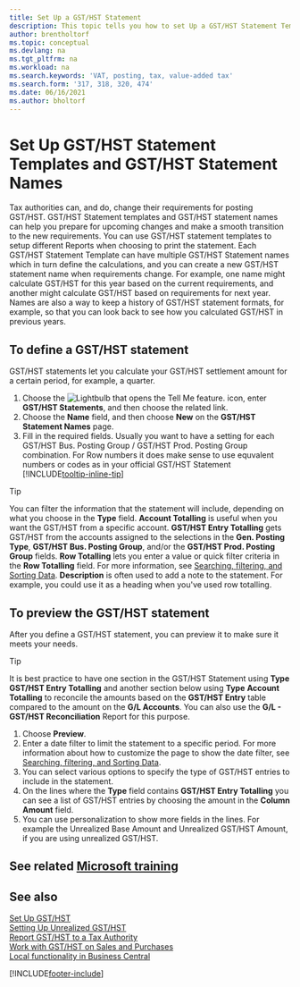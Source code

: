 ```yaml
---
title: Set Up a GST/HST Statement
description: This topic tells you how to set Up a GST/HST Statement Template and GST/HST Statement Names to meet changing tax authority requirements.
author: brentholtorf
ms.topic: conceptual
ms.devlang: na
ms.tgt_pltfrm: na
ms.workload: na
ms.search.keywords: 'VAT, posting, tax, value-added tax'
ms.search.form: '317, 318, 320, 474'
ms.date: 06/16/2021
ms.author: bholtorf
---
```

# <a name="set-up-vat-statement-templates-and-vat-statement-names"></a><a name="set-up-vat-statement-templates-and-vat-statement-names"></a><a name="set-up-vat-statement-templates-and-vat-statement-names"></a>Set Up GST/HST Statement Templates and GST/HST Statement Names

Tax authorities can, and do, change their requirements for posting GST/HST. GST/HST Statement templates and GST/HST statement names can help you prepare for upcoming changes and make a smooth transition to the new requirements. You can use GST/HST statement templates to setup different Reports when choosing to print the statement. Each GST/HST Statement Template can have multiple GST/HST Statement names which in turn define the calculations, and you can create a new GST/HST statement name when requirements change. For example, one name might calculate GST/HST for this year based on the current requirements, and another might calculate GST/HST based on requirements for next year. Names are also a way to keep a history of GST/HST statement formats, for example, so that you can look back to see how you calculated GST/HST in previous years.

## <a name="to-define-a-vat-statement"></a><a name="to-define-a-vat-statement"></a><a name="to-define-a-vat-statement"></a>To define a GST/HST statement

GST/HST statements let you calculate your GST/HST settlement amount for a certain period, for example, a quarter.

1. Choose the ![Lightbulb that opens the Tell Me feature.](media/ui-search/search_small.png "Tell me what you want to do") icon, enter **GST/HST Statements**, and then choose the related link.  
2. Choose the **Name** field, and then choose **New** on the **GST/HST Statement Names** page.
3. Fill in the required fields. Usually you want to have a setting for each GST/HST Bus. Posting Group / GST/HST Prod. Posting Group combination. For Row numbers it does make sense to use equvalent numbers or codes as in your official GST/HST Statement [!INCLUDE[tooltip-inline-tip](includes/tooltip-inline-tip_md.md)]  

> [!Tip]
> You can filter the information that the statement will include, depending on what you choose in the **Type** field. **Account Totalling** is useful when you want the GST/HST from a specific account.
**GST/HST Entry Totalling** gets GST/HST from the accounts assigned to the selections in the **Gen. Posting Type**, **GST/HST Bus. Posting Group**, and/or the **GST/HST Prod. Posting Group** fields. **Row Totalling** lets you enter a value or quick filter criteria in the **Row Totalling** field. For more information, see [Searching, filtering, and Sorting Data](ui-enter-criteria-filters.md). **Description** is often used to add a note to the statement. For example, you could use it as a heading when you've used row totalling.

## <a name="to-preview-the-vat-statement"></a><a name="to-preview-the-vat-statement"></a><a name="to-preview-the-vat-statement"></a>To preview the GST/HST statement

After you define a GST/HST statement, you can preview it to make sure it meets your needs.
> [!Tip]
> It is best practice to have one section in the GST/HST Statement using **Type** **GST/HST Entry Totalling** and another section below using **Type** **Account Totalling** to reconcile the amounts based on the **GST/HST Entry** table compared to the amount on the **G/L Accounts**. You can also use the **G/L - GST/HST Reconciliation** Report for this purpose.

1. Choose **Preview**.
2. Enter a date filter to limit the statement to a specific period. For more information about how to customize the page to show the date filter, see [Searching, filtering, and Sorting Data](ui-enter-criteria-filters.md).
3. You can select various options to specify the type of GST/HST entries to include in the statement.
4. On the lines where the **Type** field contains **GST/HST Entry Totalling** you can see a list of GST/HST entries by choosing the amount in the **Column Amount** field.
5. You can use personalization to show more fields in the lines. For example the Unrealized Base Amount and Unrealized GST/HST Amount, if you are using unrealized GST/HST.

## <a name="see-related-microsoft-training"></a><a name="see-related-microsoft-training"></a><a name="see-related-microsoft-training"></a>See related [Microsoft training](/training/paths/process-vat-dynamics-365-business-central/)

## <a name="see-also"></a><a name="see-also"></a><a name="see-also"></a>See also

[Set Up GST/HST](finance-setup-vat.md)  
[Setting Up Unrealized GST/HST](finance-setup-unrealized-vat.md)  
[Report GST/HST to a Tax Authority](finance-how-report-vat.md)  
[Work with GST/HST on Sales and Purchases](finance-work-with-vat.md)  
[Local functionality in Business Central](about-localization.md)


[!INCLUDE[footer-include](includes/footer-banner.md)]
